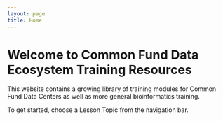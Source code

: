 ```yaml
---
layout: page
title: Home
---
```


Welcome to Common Fund Data Ecosystem Training Resources
========================================================

<script src="https://ajax.googleapis.com/ajax/libs/jquery/2.1.4/jquery.min.js"></script>
<script src='./javascripts/cls.min.js'></script>

<div class="carousel-slider" data-width="640px" data-height="310px" data-time="5000" data-speed="2000" data-overflow="hidden">
	<div class="inner">
		<div class="slide" style="background:url('./images/carousel-images/carousel-images.001.jpeg'); background-size: contain; background-position:   center; background-repeat: no-repeat"></div>
		<div class="slide" style="background:url('./images/carousel-images/carousel-images.002.jpeg'); background-size: contain; background-position: center; background-repeat: no-repeat"></div>
		<div class="slide" style="background:url('./images/carousel-images/carousel-images.003.jpeg'); background-size: cover"></div>
		<div class="slide" style="background:url('./images/carousel-images/carousel-images.004.jpeg'); background-size: contain; background-position: center; background-repeat: no-repeat"></div>
		<div class="slide" style="background:url('./images/carousel-images/carousel-images.005.jpeg'); background-size: cover"></div>
		<div class="slide" style="background:url('./images/carousel-images/carousel-images.006.jpeg'); background-size: cover"></div>
		<div class="slide" style="background:url('./images/carousel-images/carousel-images.007.jpeg'); background-size: cover"></div>
		<div class="slide" style="background:url('./images/carousel-images/carousel-images.008.jpeg'); background-size: cover"></div>
		<div class="slide" style="background:url('./images/carousel-images/carousel-images.009.jpeg'); background-size: cover"></div>
	</div>
	<div class="arrow left"></div>
	<div class="arrow right"></div>
</div>


This website contains a growing library of training modules for Common
Fund Data Centers as well as more general bioinformatics training.

To get started, choose a Lesson Topic from the navigation bar.
